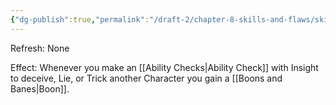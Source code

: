 ```yaml
---
{"dg-publish":true,"permalink":"/draft-2/chapter-8-skills-and-flaws/skill-list/insight/rank-3/liar-liar/"}
---
```


Refresh: None

Effect:
Whenever you make an [[Ability Checks\|Ability Check]] with Insight to deceive, Lie, or Trick another Character you gain a [[Boons and Banes\|Boon]]. 